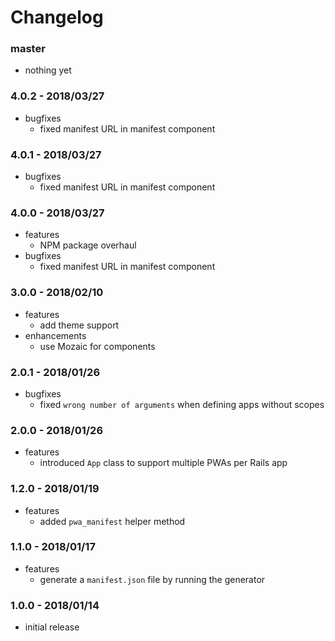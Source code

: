 # Changelog

### master

* nothing yet

### 4.0.2 - 2018/03/27

* bugfixes
    * fixed manifest URL in manifest component

### 4.0.1 - 2018/03/27

* bugfixes
    * fixed manifest URL in manifest component

### 4.0.0 - 2018/03/27

* features
    * NPM package overhaul
* bugfixes
    * fixed manifest URL in manifest component

### 3.0.0 - 2018/02/10

* features
    * add theme support
* enhancements
    * use Mozaic for components

### 2.0.1 - 2018/01/26

* bugfixes
    * fixed `wrong number of arguments` when defining apps without scopes

### 2.0.0 - 2018/01/26

* features
    * introduced `App` class to support multiple PWAs per Rails app

### 1.2.0 - 2018/01/19

* features
    * added `pwa_manifest` helper method

### 1.1.0 - 2018/01/17

* features
    * generate a `manifest.json` file by running the generator

### 1.0.0 - 2018/01/14

* initial release
